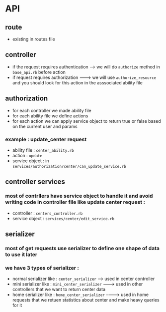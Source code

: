 # API 
## route 
* existing in routes file 
## controller 
* if the request requires authentication --> we will do `authorize` method in `base_api.rb` before action
* if request requires authorization ---> we will use `authorize_resource` and you should look for this action in the asssociated ability file 
## authorization
* for each controller we made ability file
* for each ability file we define actions 
* for each action we can apply service object to return true or false based on the current user and params
### example : update_center request 
* ability file : `center_ability.rb`
* action : `update`
* service object : in `services/authorization/center/can_update_service.rb`
## controller services
### most of contrllers have service object to handle it and avoid writing code in controller file like update center request : 
* controller : `centers_controller.rb`
* service object : `services/center/edit_service.rb`

## serializer
### most of get requests use serializer to define one shape of data to use it later
### we have 3 types of serializer : 
* normal serializer like : `center_serializer` --> used in center controller
* mini serializer like : `mini_center_serializer` ---> used in other controllers that we want to return center data 
* home serializer like : `home_center_serializer` ----> used in home requests that we retuen statistics about center and make heavy queries for it